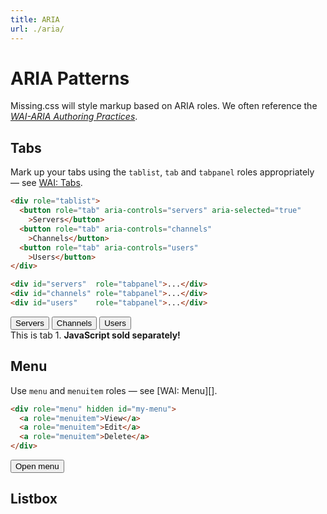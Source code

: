 ```yaml
---
title: ARIA
url: ./aria/
---
```


# ARIA Patterns 

Missing.css will style markup based on ARIA roles. We often reference the
[<cite>WAI-ARIA Authoring Practices</cite>][WAI].

[WAI]: https://www.w3.org/TR/wai-aria-practices/


## Tabs

Mark up your tabs using the `tablist`, `tab` and `tabpanel` roles
appropriately — see [WAI: Tabs][].

  ~~~ html
  <div role="tablist">
    <button role="tab" aria-controls="servers" aria-selected="true"
      >Servers</button>
    <button role="tab" aria-controls="channels"
      >Channels</button>
    <button role="tab" aria-controls="users"
      >Users</button>
  </div>
  
  <div id="servers"  role="tabpanel">...</div>
  <div id="channels" role="tabpanel">...</div>
  <div id="users"    role="tabpanel">...</div>
  ~~~

<script type="module" src="/js/tabs.js"></script>

<div role="tablist">
  <button role="tab" aria-controls="servers" aria-selected="true"
    >Servers</button>
  <button role="tab" aria-controls="channels"
    >Channels</button>
  <button role="tab" aria-controls="users"
    >Users</button>
</div>

<div id="servers"         role="tabpanel">This is tab 1. <strong>JavaScript sold separately!</strong></div>
<div id="channels" hidden role="tabpanel">You are enjoying tab 2.</div>
<div id="users"    hidden role="tabpanel"><img alt="placeholder cat" src="https://placekitten.com/200/200"></div>

[WAI: Tabs]: https://www.w3.org/TR/wai-aria-practices/#tabpanel


## Menu

Use `menu` and `menuitem` roles — see [WAI: Menu][].

~~~ html
<div role="menu" hidden id="my-menu">
  <a role="menuitem">View</a>
  <a role="menuitem">Edit</a>
  <a role="menuitem">Delete</a>
</div>
~~~

<div>
<script type="module" src="/js/menu.js"></script>
<button aria-haspopup="menu" aria-controls="my-menu" aria-expanded="false">Open menu</button>
<div role="menu" hidden id="my-menu">
  <a role="menuitem">View</a>
  <a role="menuitem">Edit</a>
  <a role="menuitem">Delete</a>
</div>
</div>


## Listbox
